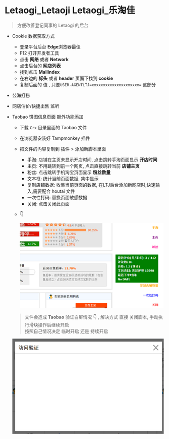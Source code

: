 # Letaogi_Letaoji Letaogi_乐淘佳 

> 方便改善登记同事的 Letaogi 的后台

- Cookie 数据获取方式
  - 登录平台后台 **Edge**浏览器最佳
  - F12 打开开发者工具
  - 点击 **网络**  或者 **Network**
  - 点击后台的 **网店列表**
  - 找到点击 **Mallindex**
  - 在右边的 **标头** 或者 **header** 页面下找到 **cookie**
  - 复制后面的 值 , 只要`USER-AGENTLTJ=xxxxxxxxxxxxxxxxxxxxx=` 这部分

- 公海打捞

- 网店估价/快捷出售 监听

- Taobao 饼图信息页面 额外功能添加
  - 下载 `Crx` 目录里面的 Taobao 文件
  - 在浏览器安装好 Tampmonkey 插件
  - 把文件的内容复制到 插件 > 添加新脚本里面 
    - 手淘: 店铺在主页未显示开店时间, 点击跳转手淘页面显示 **开店时间**
    - 主页: 不用跳转到前一个网页, 点击直接跳转当前 **店铺主页**
    - 粉丝: 点击跳转手机淘宝页面显示 **粉丝数量**
    - 文本框: 统计当前页面数据, 集中显示
    - 复制店铺数据: 收集当前页面的数据, 在LTJ后台添加新网店时,快速输入,需要配合 houtai 文件
    - 一次性打码: 替换页面敏感数据
    - 关闭: 点击关闭此页面
  - 👇
  
    ![](/img/taobao.png)

  > 文件会造成 **Taobao** 验证白屏情况 👇 , 解决方式 直接 关闭脚本, 手动执行滑块操作后继续开启 <br>
  > 按照自己情况决定 临时开启 还是 持续开启

  ![](/img/visit_check.png)
